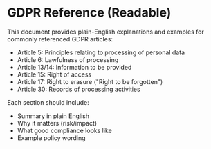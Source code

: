 # GDPR Reference (Readable)

This document provides plain-English explanations and examples for commonly referenced GDPR articles:

- Article 5: Principles relating to processing of personal data
- Article 6: Lawfulness of processing
- Article 13/14: Information to be provided
- Article 15: Right of access
- Article 17: Right to erasure ("Right to be forgotten")
- Article 30: Records of processing activities

Each section should include:
- Summary in plain English
- Why it matters (risk/impact)
- What good compliance looks like
- Example policy wording